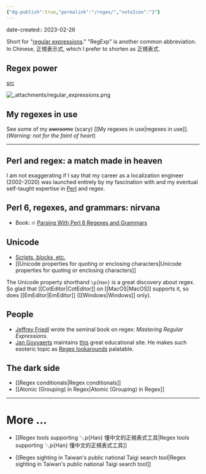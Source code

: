 ```yaml
---
{"dg-publish":true,"permalink":"/regex/","noteIcon":"2"}
---
```


date-created:: 2023-02-26

Short for "[regular expressions](https://en.wikipedia.org/wiki/Regular_expression)." "RegExp" is another common abbreviation. In Chinese, 正規表示式, which I prefer to shorten as 正規表式.
## Regex power

[src](https://xkcd.com/208/)

![_attachments/regular_expressions.png](/img/user/_attachments/regular_expressions.png)

## My regexes in use

See some of my ~~awesome~~ (scary) [[My regexes in use\|regexes in use]]. (*Warning: not for the faint of heart*)

---
## Perl and regex: a match made in heaven

I am not exaggerating if I say that my career as a localization engineer (2002–2020) was launched entirely by my fascination with and my eventual self-taught expertise in [Perl](https://www.tiobe.com/tiobe-index/) and regex. 

## Perl 6, regexes, and grammars: nirvana

- Book: 🔥 [Parsing With Perl 6 Regexes and Grammars](https://www.amazon.com/Parsing-Perl-Regexes-Grammars-Recursive/dp/1484232275) 

## Unicode
- [Scripts, blocks, etc.](https://www.regular-expressions.info/unicode.html)
- [[Unicode properties for quoting or enclosing characters\|Unicode properties for quoting or enclosing characters]]

The Unicode property shorthand ``\p{Han}`` is a great discovery about regex. So glad that [[CotEditor\|CotEditor]] on [[MacOS\|MacOS]] supports it, so does [[EmEditor\|EmEditor]] ([[Windows\|Windows]] only).

## People
- [Jeffrey Friedl](http://regex.info/) wrote the seminal book on regex: *Mastering Regular Expressions*.
- [Jan Goyvaerts](https://www.just-great-software.com/aboutjg.html) maintains [this](https://www.regular-expressions.info/) great educational site. He makes such esoteric topic as [Regex lookarounds](https://www.regular-expressions.info/lookaround.html) palatable.

## The dark side
- [[Regex conditionals\|Regex conditionals]]
- [[Atomic (Grouping) in Regex\|Atomic (Grouping) in Regex]]

---
# More ...

- [[Regex tools supporting ＼p{Han} 懂中文的正規表式工具\|Regex tools supporting ＼p{Han} 懂中文的正規表式工具]]

- [[Regex sighting in Taiwan's public national Taigi search tool\|Regex sighting in Taiwan's public national Taigi search tool]]